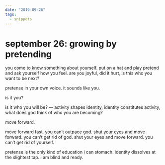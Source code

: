 ```yaml
---
date: "2019-09-26"
tags:
  - snippets
---
```

# september 26: growing by pretending

you come to know something about yourself. put on a hat and play pretend and ask yourself how you feel. are you joyful, did it hurt, is this who you want to be next?

pretense in your own voice. it sounds like you.

is it you?

is it who you will be? — activity shapes identity, identity constitutes activity, what does god think of who you are becoming?

move forward.

move forward fast. you can’t outpace god. shut your eyes and move forward. you can’t get rid of god. shut your eyes and move forward. you can’t get rid of yourself.

pretense is the only kind of education i can stomach. identity dissolves at the slightest tap. i am blind and ready.
